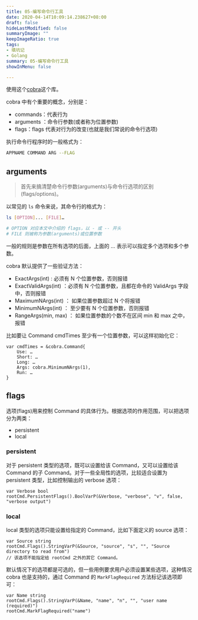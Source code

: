 ```yaml
---
title: 05-编写命令行工具
date: 2020-04-14T10:09:14.238627+08:00
draft: false
hideLastModified: false
summaryImage: ""
keepImageRatio: true
tags:
- 填坑记
- Golang
summary: 05-编写命令行工具
showInMenu: false

---
```


使用这个[cobra](github.com/spf13/cobra)这个库。

cobra 中有个重要的概念，分别是：

- commands：代表行为
- arguments ：命令行参数(或者称为位置参数)
- flags：flags 代表对行为的改变(也就是我们常说的命令行选项)

执行命令行程序时的一般格式为：

```bash
APPNAME COMMAND ARG --FLAG
```

## arguments

> 首先来搞清楚命令行参数(arguments)与命令行选项的区别(flags/options)。

以常见的 `ls` 命令来说，其命令行的格式为：

```bash
ls [OPTION]... [FILE]…

# OPTION 对应本文中介绍的 flags，以 - 或 -- 开头
# FILE 则被称为参数(arguments)或位置参数
```

一般的规则是参数在所有选项的后面，上面的 … 表示可以指定多个选项和多个参数。

cobra 默认提供了一些验证方法：

- ExactArgs(int) : 必须有 N 个位置参数，否则报错
- ExactValidArgs(int) ：必须有 N 个位置参数，且都在命令的 ValidArgs 字段中，否则报错
- MaximumNArgs(int) ： 如果位置参数超过 N 个将报错
- MinimumNArgs(int) ： 至少要有 N 个位置参数，否则报错
- RangeArgs(min, max) ： 如果位置参数的个数不在区间 min 和 max 之中，报错

比如要让 Command cmdTimes 至少有一个位置参数，可以这样初始化它：

```golang
var cmdTimes = &cobra.Command{
    Use: …
    Short: …
    Long: …
    Args: cobra.MinimumNArgs(1),
    Run: …
}
```

## flags

选项(flags)用来控制 Command 的具体行为。根据选项的作用范围，可以把选项分为两类：

- persistent
- local

### persistent

对于 persistent 类型的选项，既可以设置给该 Command，又可以设置给该 Command 的子 Command。对于一些全局性的选项，比较适合设置为 persistent 类型，比如控制输出的 verbose 选项：

```golang
var Verbose bool
rootCmd.PersistentFlags().BoolVarP(&Verbose, "verbose", "v", false, "verbose output")
```

### local

local 类型的选项只能设置给指定的 Command，比如下面定义的 source 选项：

```golang
var Source string
rootCmd.Flags().StringVarP(&Source, "source", "s", "", "Source directory to read from")
// 该选项不能指定给 rootCmd 之外的其它 Command。
```

默认情况下的选项都是可选的，但一些用例要求用户必须设置某些选项，这种情况 cobra 也是支持的，通过 Command 的 `MarkFlagRequired` 方法标记该选项即可：

```golang
var Name string
rootCmd.Flags().StringVarP(&Name, "name", "n", "", "user name (required)")
rootCmd.MarkFlagRequired("name")
```
